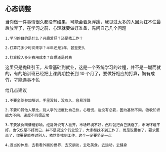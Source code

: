 ## 心态调整

当你做一件事情很久都没有结果，可能会着急浮躁，我见过太多的人因为扛不住最后放弃了，在学习之前，心理就要做好准备，先问自己几个问题

```
1.学习的目的是什么？兴趣爱好？还是找工作？

2.打算花多少时间来学？半年还是1年，甚至更久

3.打算投入多少费用成本？白嫖还是付费

```

这里只是抛砖引玉，从零基础到就业，这是一个系统学习的过程，并不是一蹴而就的，有的培训班已经把上课周期拉长到 10 个月了，要做好相应的打算，胸有成竹，才能遇事不慌

给几点建议

```
1.不要全职参加培训，手里没钱，没收入，容易浮躁

2.不要和其他人攀比，别人学的进度比自己快，心理慌，这没有必要，因为基础不同，吸收知识能力不同，速度不同很正常

3.不要被负面情绪影响，经常听说有人被开，市场环境不好，然后就把自己搞崩了，市场环境不好，也仅仅是不好而已，并不是说这个行业没了，大家都找不到工作了，而是说更卷了，要求更高了，你要是能卷过别人，依然能找到工作，这个一定要坚定一点

4.适当的休息，去看看外面的世界，去交朋友，去吃美食，去运动，去健身
```
